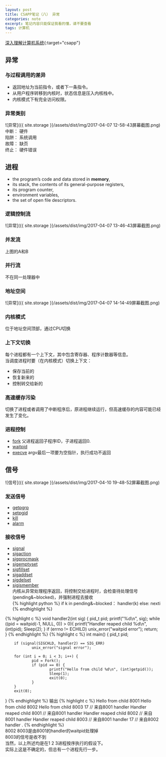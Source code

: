 ```yaml
---
layout: post
title: CSAPP笔记（八） 异常
categories: note
excerpt: 笔记内容只能保证我看的懂，请不要查看
tags: 计算机
---
```

[深入理解计算机系统](//csapp.cs.cmu.edu/){:target="csapp"}  

## 异常  

### 与过程调用的差异  
- 返回地址为当前指令，或者下一条指令。  
- 从用户程序转移到内核时，状态信息是压入内核栈中。  
- 内核模式下有完全访问权限。  

### 异常类别  
![异常]({{ site.storage }}/assets/dist/img/2017-04-07 12-58-43屏幕截图.png)  
中断： 硬件  
陷阱： 系统调用  
故障： 缺页  
终止： 硬件错误   

## 进程  
- the program’s code and data stored in **memory**,   
- its stack, the contents of its general-purpose registers,   
- its program counter,   
- environment variables,   
- the set of open file descriptors.  

### 逻辑控制流  
![异常]({{ site.storage }}/assets/dist/img/2017-04-07 13-46-43屏幕截图.png)  

### 并发流  
上图的A和B  

### 并行流  
不在同一处理器中

### 地址空间  
![异常]({{ site.storage }}/assets/dist/img/2017-04-07 14-14-49屏幕截图.png)  

### 内核模式  
位于地址空间顶部，通过CPU切换  

### 上下文切换  
每个进程都有一个上下文，其中包含寄存器、程序计数器等信息。  
当调度进程时要（在内核模式）切换上下文：   

- 保存当前的  
- 恢复新来的  
- 控制转交给新的  

### 高速缓存污染  
切换了进程或者调用了中断程序后，原进程继续运行，但高速缓存的内容可能已经发生了变化。

### 进程控制  

- [fork](http://pubs.opengroup.org/onlinepubs/7908799/xsh/fork.html)
    父进程返回子程序ID，子进程返回0.
- [waitpid](http://pubs.opengroup.org/onlinepubs/7908799/xsh/wait.html)  
- [execve](http://pubs.opengroup.org/onlinepubs/9699919799/functions/exec.html)
  argv最后一项要为空指针，执行成功不返回  

## 信号  
![信号]({{ site.storage }}/assets/dist/img/2017-04-10 19-48-52屏幕截图.png)

### 发送信号  

- [getpgrp](http://pubs.opengroup.org/onlinepubs/7908799/xsh/getpgrp.html)  
- [setpgid](http://pubs.opengroup.org/onlinepubs/7908799/xsh/setpgid.html)  
- [kill](http://pubs.opengroup.org/onlinepubs/7908799/xsh/kill.html)  
- [alarm](http://pubs.opengroup.org/onlinepubs/7908799/xsh/alarm.html)  

### 接收信号  
- [signal](http://pubs.opengroup.org/onlinepubs/7908799/xsh/signal.html)  
- [sigaction](http://pubs.opengroup.org/onlinepubs/7908799/xsh/sigaction.html)  
- [sigprocmask](http://pubs.opengroup.org/onlinepubs/7908799/xsh/sigprocmask.html)  
- [sigemptyset](http://pubs.opengroup.org/onlinepubs/7908799/xsh/sigemptyset.html)  
- [sigfillset](http://pubs.opengroup.org/onlinepubs/7908799/xsh/sigfillset.html)  
- [sigaddset](http://pubs.opengroup.org/onlinepubs/7908799/xsh/sigaddset.html)  
- [sigdelset](http://pubs.opengroup.org/onlinepubs/7908799/xsh/sigdelset.html)  
- [sigismember](http://pubs.opengroup.org/onlinepubs/7908799/xsh/sigismember.html)  
内核从异常处理程序返回，将控制交给进程时，会检查待处理信号(pending&~blocked)，并强制进程去接收  
{% highlight python %}
    if k in pending&~blocked：
        handler(k)
    else:
        nexti
{% endhighlight %}

{% highlight c %}
void handler2(int sig)
{
        pid_t pid;
        printf("%d\n", sig);
        while ((pid = waitpid(-1, NULL, 0)) > 0){
            printf("Handler reaped child %d\n", (int)pid);
            Sleep(2);
        }
        if (errno != ECHILD)
                unix_error("waitpid error");
        return;
}
{% endhighlight %}
{% highlight c %}
int main() {
        pid_t pid;

        if (signal(SIGCHLD, handler2) == SIG_ERR)
                unix_error("signal error");

        for (int i = 0; i < 3; i++) {
                pid = Fork();
                if (pid == 0) {
                        printf("Hello from child %d\n", (int)getpid());
                        Sleep(1);
                        exit(0);
                }
        }
        exit(0);
}
{% endhighlight %}
输出
{% highlight c %}
Hello from child 8001
Hello from child 8002
Hello from child 8003
17 // 来自8001 handler
Handler reaped child 8001 // 来自8001 handler
Handler reaped child 8002 // 来自8001 handler
Handler reaped child 8003 // 来自8001 handler
17 // 来自8002 handler
.
{% endhighlight %}  
8002 8003是由8001的handler的waitpid处理掉  
8003的信号是收不到  
当然，以上所述均是在1 2 3进程按序执行的假设下。  
实际上这是不确定的，但总有一个进程先行一步。  
